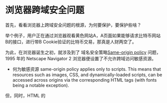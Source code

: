 # 浏览器跨域安全问题

首先，看看浏览器上跨域安全问题的根源，为何要保护，要保护些啥？

举个例子，用户正在通过浏览器观看黄色网站A，A页面如果能够请求比特币网站B的接口，进行带B Cookie验证的比特币交易，那真是人财两空了。

为此，在浏览器诞生之初，就涉及到了 域名安全策略[Same-origin policy](https://en.wikipedia.org/wiki/Same-origin_policy) 问题，
1995 年的 Netscape Navigator 2 浏览器便设置了不允许跨域访问敏感资源。

* 何为敏感资源
same-origin policy applies only to scripts. This means that resources such as images, CSS, and
dynamically-loaded scripts, can be accessed across origins via the corresponding HTML tags (with fonts being
a notable exception).

但，同时，HTML 的 <script> 标签 are allowed to retrieve and execute content from other domains。
这道很小的口子，便成就了10年后的JSONP，这是后话。

同域安全策略虽然在浏览器侧保护了用户的隐私数据不被随意使用，但同时，也给需要跨域名共享敏感资源的网站开发人员带来了不少麻烦。
为了绕过浏览器的此策略，开发人员采用了如下对策：

## 1. JSONP
2005年，George Jempty 提出了 [JSONP](https://web.archive.org/web/20120608162347/http://bob.ippoli.to/archives/2005/12/05/remote-json-jsonp/)
通过服务器端配合，能 GET 网站B的带Cookie敏感数据。个人觉得，这种方式最为简单有效，当然，也存在一些[问题](https://en.wikipedia.org/wiki/JSONP#Security_concerns)

## 2. CORS Cross-Origin Resource Sharing
2004年，Matt Oshry, Brad Porter, and Michael Bodell 为 VoiceXML browsers 提议了 CORS 的方案，
2006年，W3C 制定了 [XMLHttpRequest](https://www.w3.org/TR/2006/WD-XMLHttpRequest-20060405/) 对象标准，
结合早先的 [Ajax](https://en.wikipedia.org/wiki/Ajax) 技术，2009年，W3C 又制定了[Cross-Origin Resource Sharing](https://www.w3.org/TR/2009/WD-cors-20090317/) 标准
至此，跨域安全问题的官方解决方案落地。时间久了，闲得蛋疼的人们又在折腾Fetch标准。。。

The CORS standard describes new HTTP headers which provide browsers a way to request remote URLs only when they have permission.
所以，CORS的关键在 HTTP 头的设置（包括浏览器端和服务器端）

CORS 需要HTTP服务器通过headers设置安全策略，然而，浏览器在请求B域的资源之前是不知道B域具体的安全设置的，
为此，preflight with an HTTP OPTIONS request method 被引入，而且，浏览器对结果会有缓存。。。

然而，不管服务端做什么设置，通过测试 Firefox 59.0.2, google chrome 78.0.3880.0 + lighttpd 1.4.15 的表现，
并没有发出 OPTION 请求，反而是每次都发了带 cookie 的请求（只要是设置了withCredentials: true 的 Ajax 请求）。
只是没有把数据正常返回给请求域（这对于B的数据安全性有何保障可言？）。

需要注意的是，CORS 有两种工作模式:

* simple model
The simple model does not allow setting custom request headers and omits cookies.
Further, only the HEAD, GET and POST request methods are supported,
and POST only allows the following MIME types: "text/plain", "application/x-www-urlencoded" and "multipart/form-data".
(Only "text/plain" was initially supported.)

* complete model
The complete model allow setting custom request headers and request with cookies. (Same as JSONP)
但只支持单个站外域名访问，不支持列表和通配符。

## 3. WebSockets
WebSockets 类似 xhr 的角色, 只是是个长连接，支持同域和跨域。
浏览器会为 websocket 连接加入 Origin: 请求头，指明来源域，服务端可对其进行白名单验证。(然并卵)

以上为标准策略，对于ActiveX object, Silverlight, Flash等专有策略，不做详解。


## 名词解释

* domain
  - protocol name, http or https...
  - host name
  - port number
